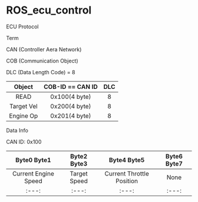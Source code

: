 # ROS_ecu_control

ECU Protocol

Term 

CAN (Controller Aera Network)

COB (Communication Object)

DLC (Data Length Code) = 8

|Object  |COB-ID == CAN ID  |DLC
|:---:|:---:|:---:|
|READ|0x100(4 byte)|8|
|Target Vel|0x200(4 byte)|8|
|Engine Op|0x201(4 byte)|8|

Data Info

CAN ID: 0x100

|Byte0  Byte1|Byte2  Byte3|Byte4  Byte5|Byte6  Byte7
|:---:|:---:|:---:|:---:|
|Current Engine Speed|Target Speed|Current Throttle Position|None
|:---:|:---:|:---:|:---:|:---:|:---:|:---:|:---:|

